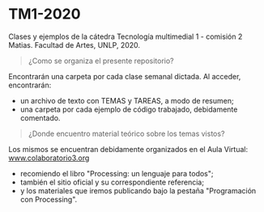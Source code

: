 # TM1-2020
Clases y ejemplos de la cátedra Tecnología multimedial 1 - comisión 2 Matias. Facultad de Artes, UNLP, 2020.

> ¿Como se organiza el presente repositorio?

Encontrarán una carpeta por cada clase semanal dictada. Al acceder, encontrarán:
- un archivo de texto con TEMAS y TAREAS, a modo de resumen;
- una carpeta por cada ejemplo de código trabajado, debidamente comentado.

> ¿Donde encuentro material teórico sobre los temas vistos?

Los mismos se encuentran debidamente organizados en el Aula Virtual: www.colaboratorio3.org
- recomiendo el libro "Processing: un lenguaje para todos";
- también el sitio oficial y su correspondiente referencia;
- y los materiales que iremos publicando bajo la pestaña "Programación con Processing".

